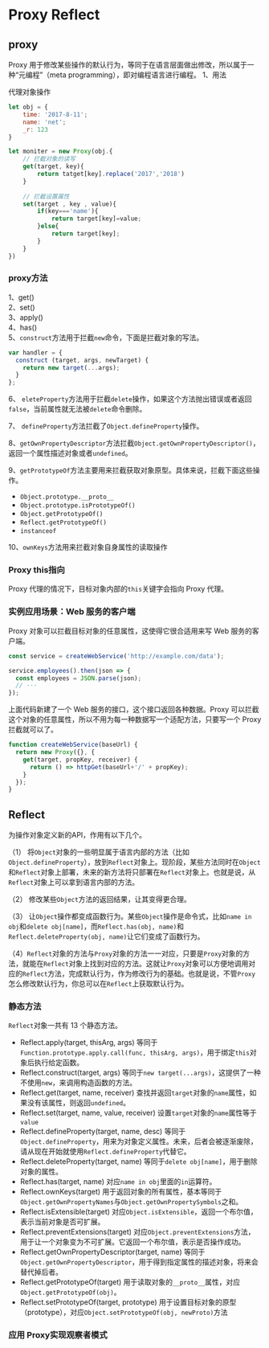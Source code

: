 # Proxy  Reflect

## proxy
Proxy 用于修改某些操作的默认行为，等同于在语言层面做出修改，所以属于一种“元编程”（meta programming），即对编程语言进行编程。
1、用法

代理对象操作
```js
let obj = {
    time: '2017-8-11';
    name: 'net';
    _r: 123
}

let moniter = new Proxy(obj.{
    // 拦截对象的读写
    get(target, key){
        return tatget[key].replace('2017','2018')
    }
    
    // 拦截设置属性
    set(target , key , value){
        if(key==='name'){
            return target[key]=value;
        }else{
            return target[key];
        }
    } 
})

```

### proxy方法
1、get()  
2、set()  
3、apply()  
4、has()  
5、`construct`方法用于拦截`new`命令，下面是拦截对象的写法。
```javascript
var handler = {
  construct (target, args, newTarget) {
    return new target(...args);
  }
};
```

6、 `eleteProperty`方法用于拦截`delete`操作，如果这个方法抛出错误或者返回`false`，当前属性就无法被`delete`命令删除。

7、 `defineProperty`方法拦截了`Object.defineProperty`操作。

8、`getOwnPropertyDescriptor`方法拦截`Object.getOwnPropertyDescriptor()`，返回一个属性描述对象或者`undefined`。

9、`getPrototypeOf`方法主要用来拦截获取对象原型。具体来说，拦截下面这些操作。
  * `Object.prototype.__proto__`
  * `Object.prototype.isPrototypeOf()`
  * `Object.getPrototypeOf()`
  * `Reflect.getPrototypeOf()`
  * `instanceof`

10、`ownKeys`方法用来拦截对象自身属性的读取操作

### Proxy this指向
Proxy 代理的情况下，目标对象内部的`this`关键字会指向 Proxy 代理。

### 实例应用场景：Web 服务的客户端
Proxy 对象可以拦截目标对象的任意属性，这使得它很合适用来写 Web 服务的客户端。

```javascript
const service = createWebService('http://example.com/data');

service.employees().then(json => {
  const employees = JSON.parse(json);
  // ···
});
```

上面代码新建了一个 Web 服务的接口，这个接口返回各种数据。Proxy 可以拦截这个对象的任意属性，所以不用为每一种数据写一个适配方法，只要写一个 Proxy 拦截就可以了。

```javascript
function createWebService(baseUrl) {
  return new Proxy({}, {
    get(target, propKey, receiver) {
      return () => httpGet(baseUrl+'/' + propKey);
    }
  });
}
```



## Reflect
为操作对象定义新的API，作用有以下几个。

（1） 将`Object`对象的一些明显属于语言内部的方法（比如`Object.defineProperty`），放到`Reflect`对象上。现阶段，某些方法同时在`Object`和`Reflect`对象上部署，未来的新方法将只部署在`Reflect`对象上。也就是说，从`Reflect`对象上可以拿到语言内部的方法。

（2） 修改某些`Object`方法的返回结果，让其变得更合理。

（3） 让`Object`操作都变成函数行为。某些`Object`操作是命令式，比如`name in obj`和`delete obj[name]`，而`Reflect.has(obj, name)`和`Reflect.deleteProperty(obj, name)`让它们变成了函数行为。


（4）`Reflect`对象的方法与`Proxy`对象的方法一一对应，只要是`Proxy`对象的方法，就能在`Reflect`对象上找到对应的方法。这就让`Proxy`对象可以方便地调用对应的`Reflect`方法，完成默认行为，作为修改行为的基础。也就是说，不管`Proxy`怎么修改默认行为，你总可以在`Reflect`上获取默认行为。



### 静态方法

`Reflect`对象一共有 13 个静态方法。
* Reflect.apply(target, thisArg, args) 等同于`Function.prototype.apply.call(func, thisArg, args)`，用于绑定`this`对象后执行给定函数。
* Reflect.construct(target, args) 等同于`new target(...args)`，这提供了一种不使用`new`，来调用构造函数的方法。
* Reflect.get(target, name, receiver) 查找并返回`target`对象的`name`属性，如果没有该属性，则返回`undefined`。
* Reflect.set(target, name, value, receiver) 设置`target`对象的`name`属性等于`value`
* Reflect.defineProperty(target, name, desc) 等同于`Object.defineProperty`，用来为对象定义属性。未来，后者会被逐渐废除，请从现在开始就使用`Reflect.defineProperty`代替它。
* Reflect.deleteProperty(target, name) 等同于`delete obj[name]`，用于删除对象的属性。
* Reflect.has(target, name) 对应`name in obj`里面的`in`运算符。
* Reflect.ownKeys(target) 用于返回对象的所有属性，基本等同于`Object.getOwnPropertyNames`与`Object.getOwnPropertySymbols`之和。
* Reflect.isExtensible(target) 对应`Object.isExtensible`，返回一个布尔值，表示当前对象是否可扩展。
* Reflect.preventExtensions(target) 对应`Object.preventExtensions`方法，用于让一个对象变为不可扩展。它返回一个布尔值，表示是否操作成功。
* Reflect.getOwnPropertyDescriptor(target, name) 等同于`Object.getOwnPropertyDescriptor`，用于得到指定属性的描述对象，将来会替代掉后者。
* Reflect.getPrototypeOf(target) 用于读取对象的`__proto__`属性，对应`Object.getPrototypeOf(obj)`。
* Reflect.setPrototypeOf(target, prototype) 用于设置目标对象的原型（prototype），对应`Object.setPrototypeOf(obj, newProto)`方法


### 应用 Proxy实现观察者模式


